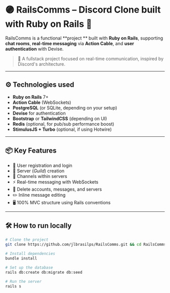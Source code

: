 # 🟣 RailsComms – Discord Clone built with Ruby on Rails 🧵

RailsComms is a functional **project ** built with **Ruby on Rails**, supporting **chat rooms**, **real-time messaging** via **Action Cable**, and **user authentication** with Devise.

> 📌 A fullstack project focused on real-time communication, inspired by Discord's architecture.

---

## ⚙️ Technologies used

- **Ruby on Rails** 7+
- **Action Cable** (WebSockets)
- **PostgreSQL** (or SQLite, depending on your setup)
- **Devise** for authentication
- **Bootstrap** or **TailwindCSS** (depending on UI)
- **Redis** (optional, for pub/sub performance boost)
- **StimulusJS + Turbo** (optional, if using Hotwire)

---

## 📦 Key Features

- 🔐 User registration and login
- 🧠 Server (_Guild_) creation
- 💬 Channels within servers
- ⚡ Real-time messaging with WebSockets
- 🧹 Delete accounts, messages, and servers
- ✏️ Inline message editing
- 🖥️ 100% MVC structure using Rails conventions

---

## 🛠️ How to run locally

```bash
# Clone the project
git clone https://github.com/jlbrasilps/RailsComms.git && cd RailsComms

# Install dependencies
bundle install

# Set up the database
rails db:create db:migrate db:seed

# Run the server
rails s
```
